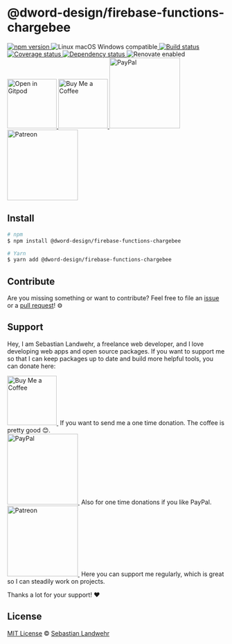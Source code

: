 <!-- TITLE/ -->
# @dword-design/firebase-functions-chargebee
<!-- /TITLE -->

<!-- BADGES/ -->
  <p>
    <a href="https://npmjs.org/package/@dword-design/firebase-functions-chargebee">
      <img
        src="https://img.shields.io/npm/v/@dword-design/firebase-functions-chargebee.svg"
        alt="npm version"
      >
    </a><img src="https://img.shields.io/badge/os-linux%20%7C%C2%A0macos%20%7C%C2%A0windows-blue" alt="Linux macOS Windows compatible"><a href="https://github.com/dword-design/firebase-functions-chargebee/actions">
      <img
        src="https://github.com/dword-design/firebase-functions-chargebee/workflows/build/badge.svg"
        alt="Build status"
      >
    </a><a href="https://codecov.io/gh/dword-design/firebase-functions-chargebee">
      <img
        src="https://codecov.io/gh/dword-design/firebase-functions-chargebee/branch/master/graph/badge.svg"
        alt="Coverage status"
      >
    </a><a href="https://david-dm.org/dword-design/firebase-functions-chargebee">
      <img src="https://img.shields.io/david/dword-design/firebase-functions-chargebee" alt="Dependency status">
    </a><img src="https://img.shields.io/badge/renovate-enabled-brightgreen" alt="Renovate enabled"><br/><a href="https://gitpod.io/#https://github.com/dword-design/firebase-functions-chargebee">
      <img
        src="https://gitpod.io/button/open-in-gitpod.svg"
        alt="Open in Gitpod"
        width="114"
      >
    </a><a href="https://www.buymeacoffee.com/dword">
      <img
        src="https://www.buymeacoffee.com/assets/img/guidelines/download-assets-sm-2.svg"
        alt="Buy Me a Coffee"
        width="114"
      >
    </a><a href="https://paypal.me/SebastianLandwehr">
      <img
        src="https://sebastianlandwehr.com/images/paypal.svg"
        alt="PayPal"
        width="163"
      >
    </a><a href="https://www.patreon.com/dworddesign">
      <img
        src="https://sebastianlandwehr.com/images/patreon.svg"
        alt="Patreon"
        width="163"
      >
    </a>
</p>
<!-- /BADGES -->

<!-- DESCRIPTION/ -->

<!-- /DESCRIPTION -->

<!-- INSTALL/ -->
## Install

```bash
# npm
$ npm install @dword-design/firebase-functions-chargebee

# Yarn
$ yarn add @dword-design/firebase-functions-chargebee
```
<!-- /INSTALL -->

<!-- LICENSE/ -->
## Contribute

Are you missing something or want to contribute? Feel free to file an [issue](https://github.com/dword-design/firebase-functions-chargebee/issues) or a [pull request](https://github.com/dword-design/firebase-functions-chargebee/pulls)! ⚙️

## Support

Hey, I am Sebastian Landwehr, a freelance web developer, and I love developing web apps and open source packages. If you want to support me so that I can keep packages up to date and build more helpful tools, you can donate here:

<p>
  <a href="https://www.buymeacoffee.com/dword">
    <img
      src="https://www.buymeacoffee.com/assets/img/guidelines/download-assets-sm-2.svg"
      alt="Buy Me a Coffee"
      width="114"
    >
  </a>&nbsp;If you want to send me a one time donation. The coffee is pretty good 😊.<br/>
  <a href="https://paypal.me/SebastianLandwehr">
    <img
      src="https://sebastianlandwehr.com/images/paypal.svg"
      alt="PayPal"
      width="163"
    >
  </a>&nbsp;Also for one time donations if you like PayPal.<br/>
  <a href="https://www.patreon.com/dworddesign">
    <img
      src="https://sebastianlandwehr.com/images/patreon.svg"
      alt="Patreon"
      width="163"
    >
  </a>&nbsp;Here you can support me regularly, which is great so I can steadily work on projects.
</p>

Thanks a lot for your support! ❤️

## License

[MIT License](https://opensource.org/licenses/MIT) © [Sebastian Landwehr](https://sebastianlandwehr.com)
<!-- /LICENSE -->
